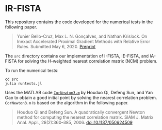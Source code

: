 # IR-FISTA

This repository contains the code developed for the numerical tests in the following paper.

> Yunier Bello-Cruz, Max L. N. Gonçalves, and Nathan Krislock. On Inexact Accelerated Proximal Gradient Methods with Relative Error Rules. Submitted May 6, 2020.
[ Preprint ](http://www.optimization-online.org/DB_HTML/2020/05/7778.html)

The `src` directory contains our implementation of I-FISTA, IE-FISTA, and IA-FISTA for solving the $H$-weighted nearest correlation matrix (NCM) problem.

To run the numerical tests:

`cd src` <br>
`julia runtests.jl`

Uses the MATLAB code [`CorNewton3.m`](https://www.polyu.edu.hk/ama/profile/dfsun/CorNewton3.m) by Houduo Qi, Defeng Sun, and Yan Gao to obtain a good initial point by solving the nearest correlation problem. `CorNewton3.m` is based on the algorithm in the following paper.

> Houduo Qi and Defeng Sun. A quadratically convergent Newton method for computing the nearest correlation matrix. SIAM J. Matrix Anal. Appl., 28(2):360–385, 2006. [doi:10.1137/050624509](https://doi.org/10.1137/050624509)
